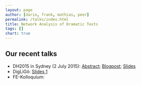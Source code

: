 ```yaml
---
layout: page
author: [dario, frank, mathias, peer]
permalink: /talks/index.html
title: Network Analysis of Dramatic Texts
tags: []
chart: true
---
```


## Our recent talks

 - DH2015 in Sydney (2 July 2015): [Abstract](http://dh2015.org/abstracts/xml/FISCHER_Frank_Digital_Network_Analysis_of_Dramati/FISCHER_Frank_Digital_Network_Analysis_of_Dramatic_Text.html); [Blogpost](http://dlina.github.io/Our-Talk-at-DH2015/); [Slides](https://dlina.github.io/presentations/2015-sydney/sydney.html#/)
 - DigLiGö: [Slides 1](http://mathias-goebel.github.io/2015-04-DigLiG%C3%B6/slides/mathias/index.html#/)
 - FE-Kolloquium: 
